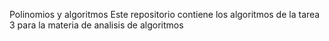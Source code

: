 Polinomios y algoritmos 
Este repositorio contiene los algoritmos de la tarea 3 para la materia de analisis de algoritmos 
